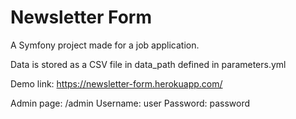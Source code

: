 Newsletter Form
===============

A Symfony project made for a job application.

Data is stored as a CSV file in data_path defined in parameters.yml

Demo link: https://newsletter-form.herokuapp.com/

Admin page: /admin
Username: user
Password: password